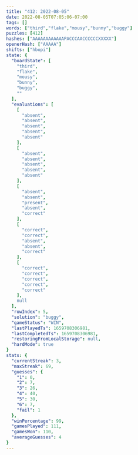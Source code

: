 ```yaml
---
title: "412: 2022-08-05"
date: 2022-08-05T07:05:06-07:00
tags: []
words: ["third","flake","mousy","bunny","buggy"]
puzzles: [412]
hashes: ["AAAAAAAAAAAAPACCCAACCCCCCXXXXX"]
openerHash: ["AAAAA"]
shifts: ["hbopi"]
state: {
  "boardState": [
    "third",
    "flake",
    "mousy",
    "bunny",
    "buggy",
    ""
  ],
  "evaluations": [
    [
      "absent",
      "absent",
      "absent",
      "absent",
      "absent"
    ],
    [
      "absent",
      "absent",
      "absent",
      "absent",
      "absent"
    ],
    [
      "absent",
      "absent",
      "present",
      "absent",
      "correct"
    ],
    [
      "correct",
      "correct",
      "absent",
      "absent",
      "correct"
    ],
    [
      "correct",
      "correct",
      "correct",
      "correct",
      "correct"
    ],
    null
  ],
  "rowIndex": 5,
  "solution": "buggy",
  "gameStatus": "WIN",
  "lastPlayedTs": 1659708306981,
  "lastCompletedTs": 1659708306981,
  "restoringFromLocalStorage": null,
  "hardMode": true
}
stats: {
  "currentStreak": 3,
  "maxStreak": 69,
  "guesses": {
    "1": 0,
    "2": 7,
    "3": 26,
    "4": 40,
    "5": 30,
    "6": 7,
    "fail": 1
  },
  "winPercentage": 99,
  "gamesPlayed": 111,
  "gamesWon": 110,
  "averageGuesses": 4
}
---
```


<!-- more -->
